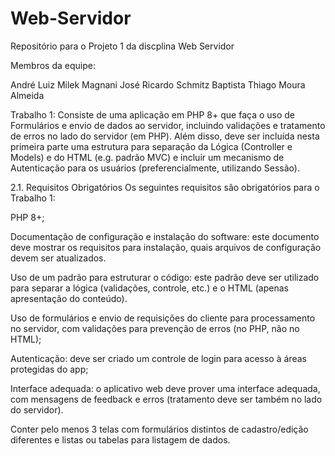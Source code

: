 # Web-Servidor

Repositório para o Projeto 1 da discplina Web Servidor

Membros da equipe:

André Luiz Milek Magnani
José Ricardo Schmitz Baptista
Thiago Moura Almeida

Trabalho 1: Consiste de uma aplicação em PHP 8+ que faça o uso de Formulários e envio de dados ao servidor, incluindo validações e tratamento de erros no lado do servidor (em PHP). Além disso, deve ser incluída nesta primeira parte uma estrutura para separação da Lógica (Controller e Models) e do HTML (e.g. padrão MVC) e incluir um mecanismo de Autenticação para os usuários (preferencialmente, utilizando Sessão).

2.1. Requisitos Obrigatórios Os seguintes requisitos são obrigatórios para o Trabalho 1:

PHP 8+;

Documentação de configuração e instalação do software: este documento deve mostrar os requisitos para instalação, quais arquivos de configuração devem ser atualizados.

Uso de um padrão para estruturar o código: este padrão deve ser utilizado para separar a lógica (validações, controle, etc.) e o HTML (apenas apresentação do conteúdo).

Uso de formulários e envio de requisições do cliente para processamento no servidor, com validações para prevenção de erros (no PHP, não no HTML);

Autenticação: deve ser criado um controle de login para acesso à áreas protegidas do app;

Interface adequada: o aplicativo web deve prover uma interface adequada, com mensagens de feedback e erros (tratamento deve ser também no lado do servidor).

Conter pelo menos 3 telas com formulários distintos de cadastro/edição diferentes e listas ou tabelas para listagem de dados.
